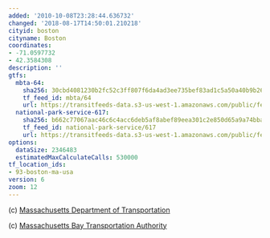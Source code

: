```yaml
---
added: '2010-10-08T23:28:44.636732'
changed: '2018-08-17T14:50:01.210218'
cityid: boston
cityname: Boston
coordinates:
- -71.0597732
- 42.3584308
description: ''
gtfs:
  mbta-64:
    sha256: 30cbd4081230b2fc52c3ff807f6da4ad3ee735bef83ad1c5a50a40b9b26bf6d5
    tf_feed_id: mbta/64
    url: https://transitfeeds-data.s3-us-west-1.amazonaws.com/public/feeds/mbta/64/20180810/gtfs.zip
  national-park-service-617:
    sha256: b662c77067aac46c6c4acc6deb5af8abef89eea301c2e850d65a9a74bba46185
    tf_feed_id: national-park-service/617
    url: https://transitfeeds-data.s3-us-west-1.amazonaws.com/public/feeds/national-park-service/617/20180519/gtfs.zip
options:
  dataSize: 2346483
  estimatedMaxCalculateCalls: 530000
tf_location_ids:
- 93-boston-ma-usa
version: 6
zoom: 12
---
```


(c) [Massachusetts Department of Transportation](http://www.massdot.state.ma.us/)

(c) [Massachusetts Bay Transportation Authority](http://www.mbta.com/)
